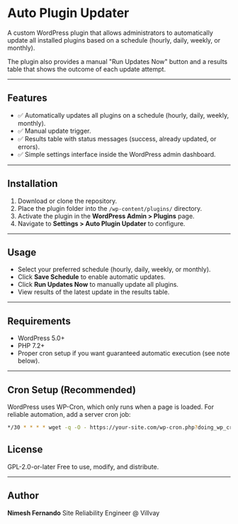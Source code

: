 # Auto Plugin Updater

A custom WordPress plugin that allows administrators to automatically update all installed plugins based on a schedule (hourly, daily, weekly, or monthly).

The plugin also provides a manual "Run Updates Now" button and a results table that shows the outcome of each update attempt.

---

## Features

* ✅ Automatically updates all plugins on a schedule (hourly, daily, weekly, monthly).
* ✅ Manual update trigger.
* ✅ Results table with status messages (success, already updated, or errors).
* ✅ Simple settings interface inside the WordPress admin dashboard.

---

## Installation

1. Download or clone the repository.
2. Place the plugin folder into the `/wp-content/plugins/` directory.
3. Activate the plugin in the **WordPress Admin > Plugins** page.
4. Navigate to **Settings > Auto Plugin Updater** to configure.

---

## Usage

* Select your preferred schedule (hourly, daily, weekly, or monthly).
* Click **Save Schedule** to enable automatic updates.
* Click **Run Updates Now** to manually update all plugins.
* View results of the latest update in the results table.

---

## Requirements

* WordPress 5.0+
* PHP 7.2+
* Proper cron setup if you want guaranteed automatic execution (see note below).

---

## Cron Setup (Recommended)

WordPress uses WP-Cron, which only runs when a page is loaded.
For reliable automation, add a server cron job:

```bash
*/30 * * * * wget -q -O - https://your-site.com/wp-cron.php?doing_wp_cron >/dev/null 2>&1
```

## License

GPL-2.0-or-later
Free to use, modify, and distribute.

---

## Author

**Nimesh Fernando**
Site Reliability Engineer @ Villvay
